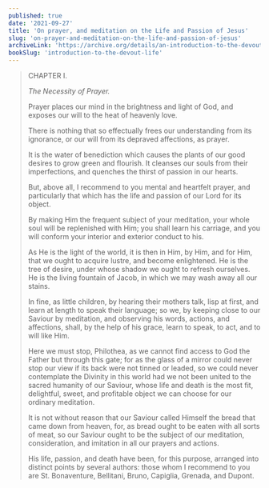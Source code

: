 ```yaml
---
published: true
date: '2021-09-27'
title: 'On prayer, and meditation on the Life and Passion of Jesus'
slug: 'on-prayer-and-meditation-on-the-life-and-passion-of-jesus'
archiveLink: 'https://archive.org/details/an-introduction-to-the-devout-life/page/46?view=theater'
bookSlug: 'introduction-to-the-devout-life'
---
```


> CHAPTER I.
>
> *The Necessity of Prayer.*
>
> Prayer places our mind in the brightness and light of God, and exposes our will to the heat of heavenly love.
>
> There is nothing that so effectually frees our understanding from its ignorance, or our will from its depraved affections, as prayer.
>
> It is the water of benediction which causes the plants of our good desires to grow green and flourish. It cleanses our souls from their imperfections, and quenches the thirst of passion in our hearts.
>
> But, above all, I recommend to you mental and heartfelt prayer, and particularly that which has the life and passion of our Lord for its object.
>
> By making Him the frequent subject of your meditation, your whole soul will be replenished with Him; you shall learn his carriage, and you will conform your interior and exterior conduct to his.
>
> As He is the light of the world, it is then in Him, by Him, and for Him, that we ought to acquire lustre, and become enlightened. He is the tree of desire, under whose shadow we ought to refresh ourselves. He is the living fountain of Jacob, in which we may wash away all our stains.
>
> In fine, as little children, by hearing their mothers talk, lisp at first, and learn at length to speak their language; so we, by keeping close to our Saviour by meditation, and observing his words, actions, and affections, shall, by the help of his grace, learn to speak, to act, and to will like Him.
>
> Here we must stop, Philothea, as we cannot find access to God the Father but through this gate; for as the glass of a mirror could never stop our view if its back were not tinned or leaded, so we could never contemplate the Divinity in this world had we not been united to the sacred humanity of our Saviour, whose life and death is the most fit, delightful, sweet, and profitable object we can choose for our ordinary meditation.
>
> It is not without reason that our Saviour called Himself the bread that came down from heaven, for, as bread ought to be eaten with all sorts of meat, so our Saviour ought to be the subject of our meditation, consideration, and imitation in all our prayers and actions.
>
> His life, passion, and death have been, for this purpose, arranged into distinct points by several authors: those whom I recommend to you are St. Bonaventure, Bellitani, Bruno, Capiglia, Grenada, and Dupont.
